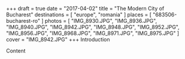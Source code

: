 +++
draft  = true
date   = "2017-04-02"
title  = "The Modern City of Bucharest"
destinations = [ "europe", "romania" ]
places = [ "683506-bucharest-ro" ]
photos = [
  "IMG_8930.JPG", "IMG_8936.JPG", "IMG_8940.JPG", "IMG_8942.JPG", "IMG_8948.JPG",
  "IMG_8952.JPG", "IMG_8956.JPG", "IMG_8968.JPG", "IMG_8971.JPG", "IMG_8975.JPG"
]
cover = "IMG_8942.JPG"
+++
Introduction
<!--more-->

Content